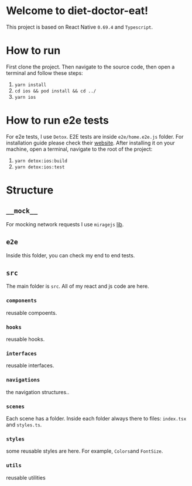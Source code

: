 # Welcome to diet-doctor-eat!

This project is based on React Native `0.69.4` and `Typescript`.

# How to run

First clone the project. Then navigate to the source code, then open a terminal and follow these steps:

1.  `yarn install`
2.  `cd ios && pod install && cd ../`
3.  `yarn ios`

# How to run e2e tests

For e2e tests, I use `Detox`. E2E tests are inside `e2e/home.e2e.js` folder. For installation guide please check their [website](https://github.com/wix/Detox). After installing it on your machine, open a terminal, navigate to the root of the project:

1. `yarn detox:ios:build`
2. `yarn detox:ios:test`

# Structure

## `__mock__`

For mocking network requests I use `miragejs` [lib](https://miragejs.com/).

## `e2e`

Inside this folder, you can check my end to end tests.

## `src`

The main folder is `src`. All of my react and js code are here.

### `components`

reusable compoents.

### `hooks`

reusable hooks.

### `interfaces`

reusable interfaces.

### `navigations`

the navigation structures..

### `scenes`

Each scene has a folder. Inside each folder always there to files: `index.tsx` and `styles.ts`.

### `styles`

some reusable styles are here. For example, `Colors`and `FontSize`.

### `utils`

reusable utilities
